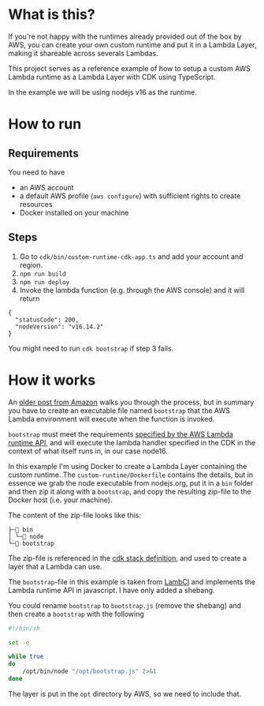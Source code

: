 # What is this?
If you're not happy with the runtimes already provided out of the box by AWS, you can create your own custom runtime and put it in a Lambda Layer, making it shareable across severals Lambdas.

This project serves as a reference example of how to setup a custom AWS Lambda runtime as a Lambda Layer with CDK using TypeScript.

In the example we will be using nodejs v16 as the runtime.

# How to run

## Requirements
You need to have
* an AWS account
* a default AWS profile (`aws configure`) with sufficient rights to create resources
* Docker installed on your machine
## Steps

1. Go to `cdk/bin/custom-runtime-cdk-app.ts` and add your account and region.
1. `npm run build`
1. `npm run deploy`
1. Invoke the lambda function (e.g. through the AWS console) and it will return 
```
{
  "statusCode": 200,
  "nodeVersion": "v16.14.2"
}
```
You might need to run `cdk bootstrap` if step 3 fails.

# How it works
An [older post from Amazon](https://aws.amazon.com/blogs/apn/aws-lambda-custom-runtime-for-php-a-practical-example/) walks you through the process, but in summary you have to create an executable file named `bootstrap` that the AWS Lambda environment will execute when the function is invoked.

`bootstrap` must meet the requirements [specified by the AWS Lambda runtime API](https://docs.aws.amazon.com/lambda/latest/dg/runtimes-api.html), and will execute the lambda handler specified in the CDK in the context of what itself runs in, in our case node16.

In this example I'm using Docker to create a Lambda Layer containing the custom runtime.
The `custom-runtime/Dockerfile` contains the details, but in essence we grab the node executable from nodejs.org, put it in a `bin` folder and then zip it along with a `bootstrap`, and copy the resulting zip-file to the Docker host (i.e. your machine).

The content of the zip-file looks like this:

```
├─📂 bin
│ └─📜 node
└─📜 bootstrap
```

The zip-file is referenced in the [cdk stack definition](cdk/lib/custom-runtime-cdk-stack.ts), and used to create a layer that a Lambda can use.

The `bootstrap`-file in this example is taken from [LambCI](https://github.com/lambci/node-custom-lambda) and implements the Lambda runtime API in javascript.
I have only added a shebang.

You could rename `bootstrap` to `bootstrap.js` (remove the shebang) and then create a `bootstrap` with the following
```bash
#!/bin/sh

set -e

while true
do
    /opt/bin/node "/opt/bootstrap.js" 2>&1
done
```

The layer is put in the `opt` directory by AWS, so we need to include that.